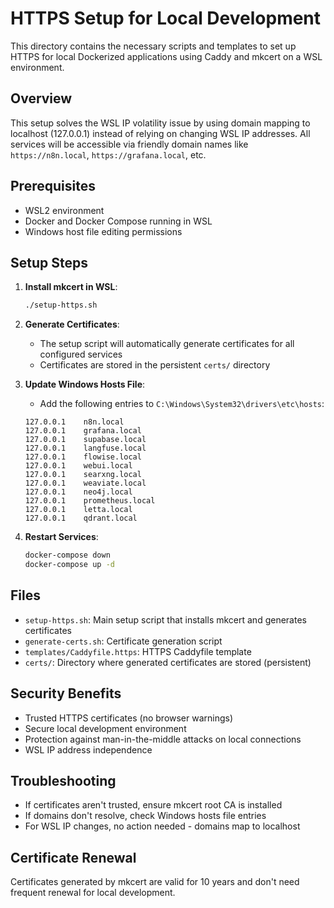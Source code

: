 # HTTPS Setup for Local Development

This directory contains the necessary scripts and templates to set up HTTPS for local Dockerized applications using Caddy and mkcert on a WSL environment.

## Overview

This setup solves the WSL IP volatility issue by using domain mapping to localhost (127.0.0.1) instead of relying on changing WSL IP addresses. All services will be accessible via friendly domain names like `https://n8n.local`, `https://grafana.local`, etc.

## Prerequisites

- WSL2 environment
- Docker and Docker Compose running in WSL
- Windows host file editing permissions

## Setup Steps

1. **Install mkcert in WSL**:
   ```bash
   ./setup-https.sh
   ```

2. **Generate Certificates**:
   - The setup script will automatically generate certificates for all configured services
   - Certificates are stored in the persistent `certs/` directory

3. **Update Windows Hosts File**:
   - Add the following entries to `C:\Windows\System32\drivers\etc\hosts`:
   ```
   127.0.0.1    n8n.local
   127.0.0.1    grafana.local
   127.0.0.1    supabase.local
   127.0.0.1    langfuse.local
   127.0.0.1    flowise.local
   127.0.0.1    webui.local
   127.0.0.1    searxng.local
   127.0.0.1    weaviate.local
   127.0.0.1    neo4j.local
   127.0.0.1    prometheus.local
   127.0.0.1    letta.local
   127.0.0.1    qdrant.local
   ```

4. **Restart Services**:
   ```bash
   docker-compose down
   docker-compose up -d
   ```

## Files

- `setup-https.sh`: Main setup script that installs mkcert and generates certificates
- `generate-certs.sh`: Certificate generation script
- `templates/Caddyfile.https`: HTTPS Caddyfile template
- `certs/`: Directory where generated certificates are stored (persistent)

## Security Benefits

- Trusted HTTPS certificates (no browser warnings)
- Secure local development environment
- Protection against man-in-the-middle attacks on local connections
- WSL IP address independence

## Troubleshooting

- If certificates aren't trusted, ensure mkcert root CA is installed
- If domains don't resolve, check Windows hosts file entries
- For WSL IP changes, no action needed - domains map to localhost

## Certificate Renewal

Certificates generated by mkcert are valid for 10 years and don't need frequent renewal for local development.
